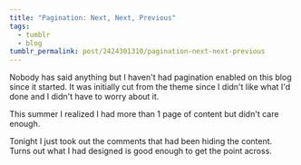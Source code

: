 ```yaml
---
title: "Pagination: Next, Next, Previous"
tags:
  - tumblr
  - blog
tumblr_permalink: post/2424301310/pagination-next-next-previous
---
```


Nobody has said anything but I haven't had pagination enabled on this blog since it started. It was initially cut from the theme since I didn't like what I'd done and I didn't have to worry about it.

This summer I realized I had more than 1 page of content but didn't care enough.

Tonight I just took out the comments that had been hiding the content. Turns out what I had designed is good enough to get the point across.
